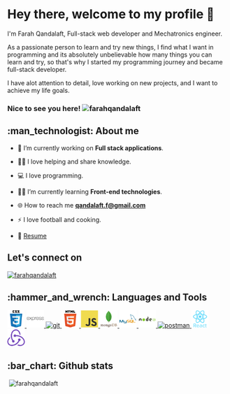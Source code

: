 <h1 align="left">Hey there, welcome to my profile 👋</h1>
<p align="left">I'm Farah Qandalaft, Full-stack web developer and Mechatronics engineer.

As a passionate person to learn and try new things, I find what I want in programming and its absolutely unbelievable how many things you can learn and try, so that's why I started my programming journey and became full-stack developer.

I have alot attention to detail, love working on new projects, and I want to achieve my life goals.
</p>

<h3 align="left">Nice to see you here! <img src="https://komarev.com/ghpvc/?username=farahqandalaft&label=Visitors&color=0e75b6&style=flat" alt="farahqandalaft" /> </h3>

<h2 align="left">:man_technologist: About me </h2>

- 🔭 I’m currently working on **Full stack applications**.

- :man_teacher: I love helping and share knowledge.

- :computer: I love programming.

- :man_student: I’m currently learning **Front-end technologies**.

- :globe_with_meridians: How to reach me **qandalaft.f@gmail.com**

- ⚡ I love football and cooking.

- :page_facing_up:  <a href="https://drive.google.com/file/d/1M3L0Vl0ROaQbAXP_MBXWYzPyYMqu5ysT/view?usp=sharing">Resume</a>



<h2 align="left"> Let's connect on</h2>
<p align="left">
<a href="https://linkedin.com/in/farahqandalaft" target="blank"><img align="center" src="https://raw.githubusercontent.com/rahuldkjain/github-profile-readme-generator/master/src/images/icons/Social/linked-in-alt.svg" alt="farahqandalaft" height="30" width="40" /></a>
</p>

<h2 align="left">:hammer_and_wrench: Languages and Tools</h2>
<p align="left">
  <a href="https://www.w3schools.com/css/" target="_blank" rel="noreferrer"> <img src="https://raw.githubusercontent.com/devicons/devicon/master/icons/css3/css3-original-wordmark.svg" alt="css3" width="40" height="40"/> </a> <a href="https://expressjs.com" target="_blank" rel="noreferrer"> <img src="https://raw.githubusercontent.com/devicons/devicon/master/icons/express/express-original-wordmark.svg" alt="express" width="40" height="40"/> </a> <a href="https://git-scm.com/" target="_blank" rel="noreferrer"> <img src="https://www.vectorlogo.zone/logos/git-scm/git-scm-icon.svg" alt="git" width="40" height="40"/> </a> <a href="https://www.w3.org/html/" target="_blank" rel="noreferrer"> <img src="https://raw.githubusercontent.com/devicons/devicon/master/icons/html5/html5-original-wordmark.svg" alt="html5" width="40" height="40"/> </a> <a href="https://developer.mozilla.org/en-US/docs/Web/JavaScript" target="_blank" rel="noreferrer"> <img src="https://raw.githubusercontent.com/devicons/devicon/master/icons/javascript/javascript-original.svg" alt="javascript" width="40" height="40"/> </a> <a href="https://www.mongodb.com/" target="_blank" rel="noreferrer"> <img src="https://raw.githubusercontent.com/devicons/devicon/master/icons/mongodb/mongodb-original-wordmark.svg" alt="mongodb" width="40" height="40"/> </a> <a href="https://www.mysql.com/" target="_blank" rel="noreferrer"> <img src="https://raw.githubusercontent.com/devicons/devicon/master/icons/mysql/mysql-original-wordmark.svg" alt="mysql" width="40" height="40"/> </a> <a href="https://nodejs.org" target="_blank" rel="noreferrer"> <img src="https://raw.githubusercontent.com/devicons/devicon/master/icons/nodejs/nodejs-original-wordmark.svg" alt="nodejs" width="40" height="40"/> </a> <a href="https://postman.com" target="_blank" rel="noreferrer"> <img src="https://www.vectorlogo.zone/logos/getpostman/getpostman-icon.svg" alt="postman" width="40" height="40"/> </a> <a href="https://reactjs.org/" target="_blank" rel="noreferrer"> <img src="https://raw.githubusercontent.com/devicons/devicon/master/icons/react/react-original-wordmark.svg" alt="react" width="40" height="40"/> </a> <a href="https://redux.js.org" target="_blank" rel="noreferrer"> <img src="https://raw.githubusercontent.com/devicons/devicon/master/icons/redux/redux-original.svg" alt="redux" width="40" height="40"/> </a> </p>

<h2 align="left">:bar_chart: Github stats </h2>
<p>&nbsp;<img align="center" src="https://github-readme-stats.vercel.app/api?username=farahqandalaft&show_icons=true&theme=tokyonight&locale=en" alt="farahqandalaft" /></p>

